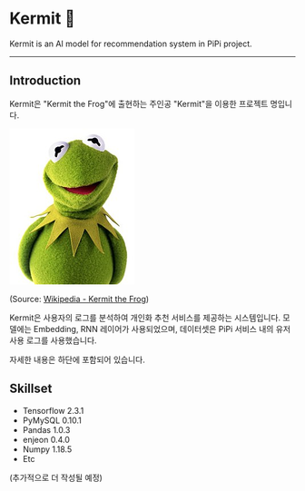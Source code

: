 # Kermit :frog:

Kermit is an AI model for recommendation system in PiPi project.

---

## Introduction

Kermit은 "Kermit the Frog"에 출현하는 주인공 "Kermit"을 이용한 프로젝트 명입니다.

![Kermit](./img/Kermit.jpg)

(Source: [Wikipedia - Kermit the Frog](https://en.wikipedia.org/wiki/Kermit_the_Frog))

Kermit은 사용자의 로그를 분석하여 개인화 추천 서비스를 제공하는 시스템입니다. 모델에는 Embedding, RNN 레이어가 사용되었으며, 데이터셋은 PiPi 서비스 내의 유저 사용 로그를 사용했습니다.

자세한 내용은 하단에 포함되어 있습니다.

## Skillset

- Tensorflow 2.3.1
- PyMySQL 0.10.1
- Pandas 1.0.3
- enjeon 0.4.0
- Numpy 1.18.5
- Etc

(추가적으로 더 작성될 예정)
